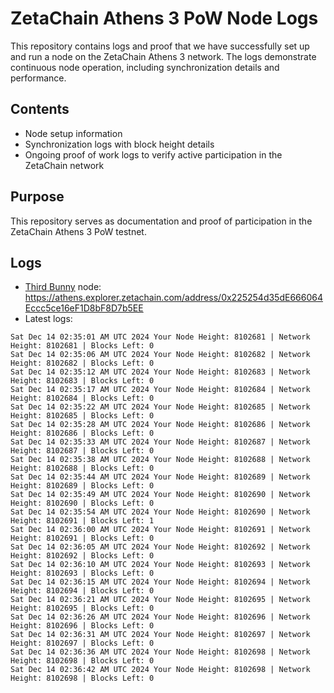 # ZetaChain Athens 3 PoW Node Logs
This repository contains logs and proof that we have successfully set up and run a node on the ZetaChain Athens 3 network. The logs demonstrate continuous node operation, including synchronization details and performance.

## Contents
- Node setup information
- Synchronization logs with block height details
- Ongoing proof of work logs to verify active participation in the ZetaChain network

## Purpose
This repository serves as documentation and proof of participation in the ZetaChain Athens 3 PoW testnet.

## Logs

- [Third Bunny](https://thirdbunny.xyz/) node: https://athens.explorer.zetachain.com/address/0x225254d35dE666064Eccc5ce16eF1D8bF8D7b5EE
- Latest logs:
```
Sat Dec 14 02:35:01 AM UTC 2024 Your Node Height: 8102681 | Network Height: 8102681 | Blocks Left: 0
Sat Dec 14 02:35:06 AM UTC 2024 Your Node Height: 8102682 | Network Height: 8102682 | Blocks Left: 0
Sat Dec 14 02:35:12 AM UTC 2024 Your Node Height: 8102683 | Network Height: 8102683 | Blocks Left: 0
Sat Dec 14 02:35:17 AM UTC 2024 Your Node Height: 8102684 | Network Height: 8102684 | Blocks Left: 0
Sat Dec 14 02:35:22 AM UTC 2024 Your Node Height: 8102685 | Network Height: 8102685 | Blocks Left: 0
Sat Dec 14 02:35:28 AM UTC 2024 Your Node Height: 8102686 | Network Height: 8102686 | Blocks Left: 0
Sat Dec 14 02:35:33 AM UTC 2024 Your Node Height: 8102687 | Network Height: 8102687 | Blocks Left: 0
Sat Dec 14 02:35:38 AM UTC 2024 Your Node Height: 8102688 | Network Height: 8102688 | Blocks Left: 0
Sat Dec 14 02:35:44 AM UTC 2024 Your Node Height: 8102689 | Network Height: 8102689 | Blocks Left: 0
Sat Dec 14 02:35:49 AM UTC 2024 Your Node Height: 8102690 | Network Height: 8102690 | Blocks Left: 0
Sat Dec 14 02:35:54 AM UTC 2024 Your Node Height: 8102690 | Network Height: 8102691 | Blocks Left: 1
Sat Dec 14 02:36:00 AM UTC 2024 Your Node Height: 8102691 | Network Height: 8102691 | Blocks Left: 0
Sat Dec 14 02:36:05 AM UTC 2024 Your Node Height: 8102692 | Network Height: 8102692 | Blocks Left: 0
Sat Dec 14 02:36:10 AM UTC 2024 Your Node Height: 8102693 | Network Height: 8102693 | Blocks Left: 0
Sat Dec 14 02:36:15 AM UTC 2024 Your Node Height: 8102694 | Network Height: 8102694 | Blocks Left: 0
Sat Dec 14 02:36:21 AM UTC 2024 Your Node Height: 8102695 | Network Height: 8102695 | Blocks Left: 0
Sat Dec 14 02:36:26 AM UTC 2024 Your Node Height: 8102696 | Network Height: 8102696 | Blocks Left: 0
Sat Dec 14 02:36:31 AM UTC 2024 Your Node Height: 8102697 | Network Height: 8102697 | Blocks Left: 0
Sat Dec 14 02:36:36 AM UTC 2024 Your Node Height: 8102698 | Network Height: 8102698 | Blocks Left: 0
Sat Dec 14 02:36:42 AM UTC 2024 Your Node Height: 8102698 | Network Height: 8102698 | Blocks Left: 0
```
